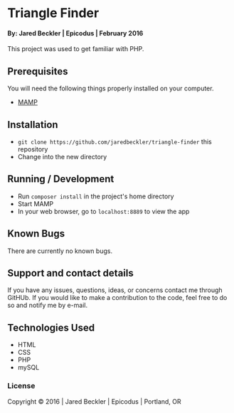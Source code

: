 # Triangle Finder

#### By: Jared Beckler | Epicodus | February 2016

This project was used to get familiar with PHP.

## Prerequisites

You will need the following things properly installed on your computer.

* [MAMP](https://www.mamp.info/en/downloads/)

## Installation

* `git clone https://github.com/jaredbeckler/triangle-finder` this repository
* Change into the new directory

## Running / Development

* Run `composer install` in the project's home directory
* Start MAMP
* In your web browser, go to `localhost:8889` to view the app

## Known Bugs

There are currently no known bugs.

## Support and contact details

If you have any issues, questions, ideas, or concerns contact me through GitHUb. If you would like to make a contribution to the code, feel free to do so and notify me by e-mail.

## Technologies Used

* HTML
* CSS
* PHP
* mySQL

### License

Copyright &copy; 2016  |  Jared Beckler  |  Epicodus  |  Portland, OR

